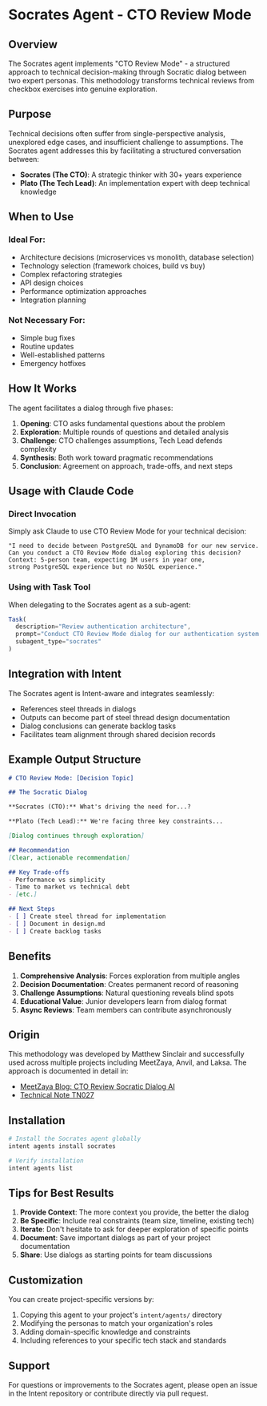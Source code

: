 # Socrates Agent - CTO Review Mode

## Overview

The Socrates agent implements "CTO Review Mode" - a structured approach to technical decision-making through Socratic dialog between two expert personas. This methodology transforms technical reviews from checkbox exercises into genuine exploration.

## Purpose

Technical decisions often suffer from single-perspective analysis, unexplored edge cases, and insufficient challenge to assumptions. The Socrates agent addresses this by facilitating a structured conversation between:

- **Socrates (The CTO)**: A strategic thinker with 30+ years experience
- **Plato (The Tech Lead)**: An implementation expert with deep technical knowledge

## When to Use

### Ideal For:
- Architecture decisions (microservices vs monolith, database selection)
- Technology selection (framework choices, build vs buy)
- Complex refactoring strategies
- API design choices
- Performance optimization approaches
- Integration planning

### Not Necessary For:
- Simple bug fixes
- Routine updates
- Well-established patterns
- Emergency hotfixes

## How It Works

The agent facilitates a dialog through five phases:

1. **Opening**: CTO asks fundamental questions about the problem
2. **Exploration**: Multiple rounds of questions and detailed analysis
3. **Challenge**: CTO challenges assumptions, Tech Lead defends complexity
4. **Synthesis**: Both work toward pragmatic recommendations
5. **Conclusion**: Agreement on approach, trade-offs, and next steps

## Usage with Claude Code

### Direct Invocation

Simply ask Claude to use CTO Review Mode for your technical decision:

```
"I need to decide between PostgreSQL and DynamoDB for our new service. 
Can you conduct a CTO Review Mode dialog exploring this decision? 
Context: 5-person team, expecting 1M users in year one, 
strong PostgreSQL experience but no NoSQL experience."
```

### Using with Task Tool

When delegating to the Socrates agent as a sub-agent:

```javascript
Task(
  description="Review authentication architecture",
  prompt="Conduct CTO Review Mode dialog for our authentication system redesign. We need to support enterprise SSO, maintain 15-minute token expiry for compliance, and ensure zero-downtime migration.",
  subagent_type="socrates"
)
```

## Integration with Intent

The Socrates agent is Intent-aware and integrates seamlessly:

- References steel threads in dialogs
- Outputs can become part of steel thread design documentation
- Dialog conclusions can generate backlog tasks
- Facilitates team alignment through shared decision records

## Example Output Structure

```markdown
# CTO Review Mode: [Decision Topic]

## The Socratic Dialog

**Socrates (CTO):** What's driving the need for...?

**Plato (Tech Lead):** We're facing three key constraints...

[Dialog continues through exploration]

## Recommendation
[Clear, actionable recommendation]

## Key Trade-offs
- Performance vs simplicity
- Time to market vs technical debt
- [etc.]

## Next Steps
- [ ] Create steel thread for implementation
- [ ] Document in design.md
- [ ] Create backlog tasks
```

## Benefits

1. **Comprehensive Analysis**: Forces exploration from multiple angles
2. **Decision Documentation**: Creates permanent record of reasoning
3. **Challenge Assumptions**: Natural questioning reveals blind spots
4. **Educational Value**: Junior developers learn from dialog format
5. **Async Reviews**: Team members can contribute asynchronously

## Origin

This methodology was developed by Matthew Sinclair and successfully used across multiple projects including MeetZaya, Anvil, and Laksa. The approach is documented in detail in:

- [MeetZaya Blog: CTO Review Socratic Dialog AI](https://github.com/meetzaya/meetzaya/blob/main/intent/docs/blog/B002_cto_review_socratic_dialog_ai.md)
- [Technical Note TN027](https://github.com/meetzaya/meetzaya/blob/main/intent/docs/notes/TN027_cto_review_socratic_dialog.md)

## Installation

```bash
# Install the Socrates agent globally
intent agents install socrates

# Verify installation
intent agents list
```

## Tips for Best Results

1. **Provide Context**: The more context you provide, the better the dialog
2. **Be Specific**: Include real constraints (team size, timeline, existing tech)
3. **Iterate**: Don't hesitate to ask for deeper exploration of specific points
4. **Document**: Save important dialogs as part of your project documentation
5. **Share**: Use dialogs as starting points for team discussions

## Customization

You can create project-specific versions by:

1. Copying this agent to your project's `intent/agents/` directory
2. Modifying the personas to match your organization's roles
3. Adding domain-specific knowledge and constraints
4. Including references to your specific tech stack and standards

## Support

For questions or improvements to the Socrates agent, please open an issue in the Intent repository or contribute directly via pull request.